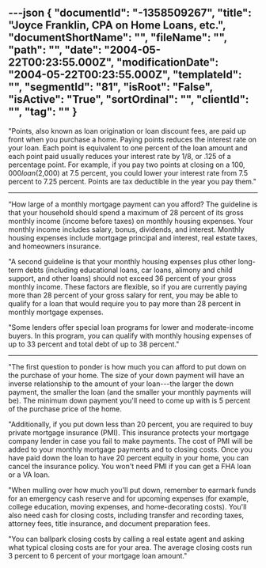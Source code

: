---json
{
  "documentId": "-1358509267",
  "title": "Joyce Franklin, CPA on Home Loans, etc.",
  "documentShortName": "",
  "fileName": "",
  "path": "",
  "date": "2004-05-22T00:23:55.000Z",
  "modificationDate": "2004-05-22T00:23:55.000Z",
  "templateId": "",
  "segmentId": "81",
  "isRoot": "False",
  "isActive": "True",
  "sortOrdinal": "",
  "clientId": "",
  "tag": ""
}
---

&quot;Points, also known as loan origination or loan discount fees, are paid up front when you purchase a home. Paying points reduces the interest rate on your loan. Each point is equivalent to one percent of the loan amount and each point paid usually reduces your interest rate by 1/8, or .125 of a percentage point. For example, if you pay two points at closing on a $100,000 loan ($2,000) at 7.5 percent, you could lower your interest rate from 7.5 percent to 7.25 percent. Points are tax deductible in the year you pay them.&quot;

***

“How large of a monthly mortgage payment can you afford? The guideline is that your household should spend a maximum of 28 percent of its gross monthly income (income before taxes) on monthly housing expenses. Your monthly income includes salary, bonus, dividends, and interest. Monthly housing expenses include mortgage principal and interest, real estate taxes, and homeowners insurance. 

&quot;A second guideline is that your monthly housing expenses plus other long-term debts (including educational loans, car loans, alimony and child support, and other loans) should not exceed 36 percent of your gross monthly income. These factors are flexible, so if you are currently paying more than 28 percent of your gross salary for rent, you may be able to qualify for a loan that would require you to pay more than 28 percent in monthly mortgage expenses. 

&quot;Some lenders offer special loan programs for lower and moderate-income buyers. In this program, you can qualify with monthly housing expenses of up to 33 percent and total debt of up to 38 percent.&quot;

***

&quot;The first question to ponder is how much you can afford to put down on the purchase of your home. The size of your down payment will have an inverse relationship to the amount of your loan---the larger the down payment, the smaller the loan (and the smaller your monthly payments will be). The minimum down payment you'll need to come up with is 5 percent of the purchase price of the home. 

&quot;Additionally, if you put down less than 20 percent, you are required to buy private mortgage insurance (PMI). This insurance protects your mortgage company lender in case you fail to make payments. The cost of PMI will be added to your monthly mortgage payments and to closing costs. Once you have paid down the loan to have 20 percent equity in your home, you can cancel the insurance policy. You won't need PMI if you can get a FHA loan or a VA loan. 

&quot;When mulling over how much you'll put down, remember to earmark funds for an emergency cash reserve and for upcoming expenses (for example, college education, moving expenses, and home-decorating costs). You'll also need cash for closing costs, including transfer and recording taxes, attorney fees, title insurance, and document preparation fees. 

&quot;You can ballpark closing costs by calling a real estate agent and asking what typical closing costs are for your area. The average closing costs run 3 percent to 6 percent of your mortgage loan amount.&quot;
